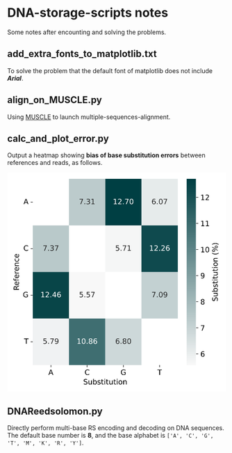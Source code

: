 # DNA-storage-scripts notes

Some notes after encounting and solving the problems.

## add_extra_fonts_to_matplotlib.txt

To solve the problem that the default font of matplotlib does not include ***Arial***.

## align_on_MUSCLE.py

Using [MUSCLE](https://www.drive5.com/muscle/) to launch multiple-sequences-alignment.

## calc_and_plot_error.py

Output a heatmap showing **bias of base substitution errors** between references and reads, as follows.
<div style="text-align: center;">
    <img src="./misc/error_type_heatmap.svg" alt="bias heatmap exp." />
</div>

## DNAReedsolomon.py

Directly perform multi-base RS encoding and decoding on DNA sequences. The default base number is **8**, and the base alphabet is `['A', 'C', 'G', 'T', 'M', 'K', 'R', 'Y']`.